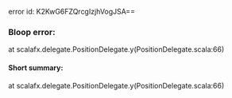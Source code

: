 error id: K2KwG6FZQrcgIzjhVogJSA==
### Bloop error:

at scalafx.delegate.PositionDelegate.y(PositionDelegate.scala:66)
#### Short summary: 

at scalafx.delegate.PositionDelegate.y(PositionDelegate.scala:66)